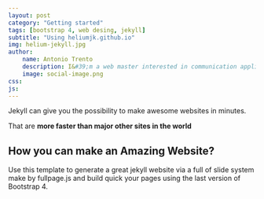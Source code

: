 ```yaml
---
layout: post
category: "Getting started"
tags: [bootstrap 4, web desing, jekyll]
subtitle: "Using heliumjk.github.io"
img: helium-jekyll.jpg
author: 
    name: Antonio Trento
    description: I&#39;m a web master interested in communication applied to web marketing.
    image: social-image.png
css: 
js: 
---
```


Jekyll can give you the possibility to make awesome websites in minutes.
<!--more-->

That are **more faster than major other sites in the world** 

## How you can make an Amazing Website?

Use this template to generate a great jekyll website via a full of slide system make by fullpage.js and build quick your pages using the last version of Bootstrap 4.